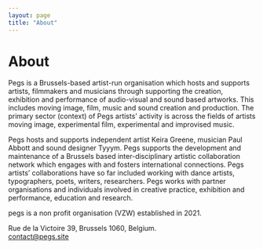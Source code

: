 ```yaml
---
layout: page
title: "About"
---
```


# About

Pegs is a Brussels-based artist-run organisation which hosts and supports artists, filmmakers and musicians through supporting the creation, exhibition and performance of audio-visual and sound based artworks. This includes moving image, film, music and sound creation and production. The primary sector (context) of Pegs artists’ activity is across the fields of artists moving image, experimental film, experimental and improvised music.  

Pegs hosts and supports independent artist Keira Greene, musician Paul Abbott and sound designer Tyyym. Pegs supports the development and maintenance of a Brussels based inter-disciplinary artistic collaboration network which engages with and fosters international connections. Pegs artists’ collaborations have so far included working with dance artists, typographers, poets, writers, researchers. Pegs works with partner organisations and individuals involved in creative practice, exhibition and performance, education and research.  

pegs is a non profit organisation (VZW) established in 2021.  
  
<!--pegs is a space in Brussels which celebrates and supports music and art practices. We do this by providing a space for developing and sharing works and conversation. This will happen through residencies, recordings, performances, screenings, meetings and publications. <!--pegs is a non profit organisation (VZW) established in 2021.!-->

Rue de la Victoire 39, Brussels 1060, Belgium.  
contact@pegs.site
